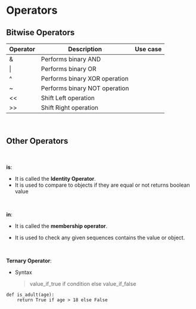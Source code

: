 
# Operators

  

## Bitwise Operators

| Operator | Description | Use case
|--|--|--|
| &|Performs binary AND | |
| \||Performs binary OR | |
| ^|Performs binary XOR operation | |
| ~|Performs binary NOT operation | |
| <<|Shift Left operation | |
| >>|Shift Right operation | |

<br>

## Other Operators

 <br> 

**is**:

- It is called the **Identity Operator**.
- It is used to compare to objects if they are equal or not returns boolean value

 <br> 

**in**:

- It is called the **membership operator**.
- It is used to check any given sequences contains the value or object.

  <br>

**Ternary Operator**:

- Syntax
    > value_if_true if condition else value_if_false

```
def is_adult(age):
	return True if age > 18 else False
```